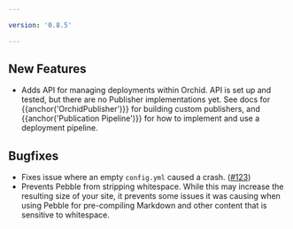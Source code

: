 ```yaml
---

version: '0.8.5'

---
```


## New Features

- Adds API for managing deployments within Orchid. API is set up and tested, but there are no Publisher implementations
    yet. See docs for {{anchor('OrchidPublisher')}} for building custom publishers, and 
    {{anchor('Publication Pipeline')}} for how to implement and use a deployment pipeline. 

## Bugfixes

- Fixes issue where an empty `config.yml` caused a crash. ([#123](https://github.com/JavaEden/Orchid/issues/123))
- Prevents Pebble from stripping whitespace. While this may increase the resulting size of your site, it prevents some
    issues it was causing when using Pebble for pre-compiling Markdown and other content that is sensitive to whitespace.
